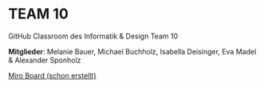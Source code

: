 # TEAM 10
GitHub Classroom des Informatik & Design Team 10

**Mitglieder**: Melanie Bauer, Michael Buchholz, Isabella Deisinger, Eva Madel & Alexander Sponholz

[Miro Board (schon erstellt)](https://miro.com/welcomeonboard/Y2tpZ2VEbUY5SUxocU5GOGpyUDluOGJqdUNYMXVwYXdqbkhrVVV4YjhNTWUySVd4TEQ1RTdsanhDUUVyNmxrd3wzMDc0NDU3MzY1OTc5NzYyODg5?invite_link_id=243320156929/)
